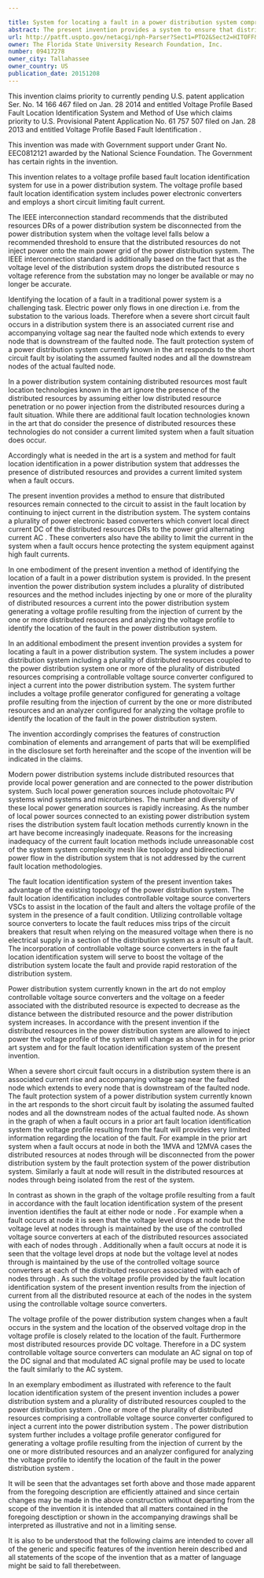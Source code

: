 ```yaml
---

title: System for locating a fault in a power distribution system comprising at least one solar panel distributed resource
abstract: The present invention provides a system to ensure that distributed resources of a power distribution system remain connected to the circuitry of the power distribution system when a fault occurs at a distributed resource node to assist in identifying the location of the fault by continuing to inject current from the distributed resources into the distribution system, wherein at least one of the distributed resources is a solar panel.
url: http://patft.uspto.gov/netacgi/nph-Parser?Sect1=PTO2&Sect2=HITOFF&p=1&u=%2Fnetahtml%2FPTO%2Fsearch-adv.htm&r=1&f=G&l=50&d=PALL&S1=09417278&OS=09417278&RS=09417278
owner: The Florida State University Research Foundation, Inc.
number: 09417278
owner_city: Tallahassee
owner_country: US
publication_date: 20151208
---
```

This invention claims priority to currently pending U.S. patent application Ser. No. 14 166 467 filed on Jan. 28 2014 and entitled Voltage Profile Based Fault Location Identification System and Method of Use which claims priority to U.S. Provisional Patent Application No. 61 757 507 filed on Jan. 28 2013 and entitled Voltage Profile Based Fault Identification .

This invention was made with Government support under Grant No. EEC0812121 awarded by the National Science Foundation. The Government has certain rights in the invention.

This invention relates to a voltage profile based fault location identification system for use in a power distribution system. The voltage profile based fault location identification system includes power electronic converters and employs a short circuit limiting fault current.

The IEEE interconnection standard recommends that the distributed resources DRs of a power distribution system be disconnected from the power distribution system when the voltage level falls below a recommended threshold to ensure that the distributed resources do not inject power onto the main power grid of the power distribution system. The IEEE interconnection standard is additionally based on the fact that as the voltage level of the distribution system drops the distributed resource s voltage reference from the substation may no longer be available or may no longer be accurate.

Identifying the location of a fault in a traditional power system is a challenging task. Electric power only flows in one direction i.e. from the substation to the various loads. Therefore when a severe short circuit fault occurs in a distribution system there is an associated current rise and accompanying voltage sag near the faulted node which extends to every node that is downstream of the faulted node. The fault protection system of a power distribution system currently known in the art responds to the short circuit fault by isolating the assumed faulted nodes and all the downstream nodes of the actual faulted node.

In a power distribution system containing distributed resources most fault location technologies known in the art ignore the presence of the distributed resources by assuming either low distributed resource penetration or no power injection from the distributed resources during a fault situation. While there are additional fault location technologies known in the art that do consider the presence of distributed resources these technologies do not consider a current limited system when a fault situation does occur.

Accordingly what is needed in the art is a system and method for fault location identification in a power distribution system that addresses the presence of distributed resources and provides a current limited system when a fault occurs.

The present invention provides a method to ensure that distributed resources remain connected to the circuit to assist in the fault location by continuing to inject current in the distribution system. The system contains a plurality of power electronic based converters which convert local direct current DC of the distributed resources DRs to the power grid alternating current AC . These converters also have the ability to limit the current in the system when a fault occurs hence protecting the system equipment against high fault currents.

In one embodiment of the present invention a method of identifying the location of a fault in a power distribution system is provided. In the present invention the power distribution system includes a plurality of distributed resources and the method includes injecting by one or more of the plurality of distributed resources a current into the power distribution system generating a voltage profile resulting from the injection of current by the one or more distributed resources and analyzing the voltage profile to identify the location of the fault in the power distribution system.

In an additional embodiment the present invention provides a system for locating a fault in a power distribution system. The system includes a power distribution system including a plurality of distributed resources coupled to the power distribution system one or more of the plurality of distributed resources comprising a controllable voltage source converter configured to inject a current into the power distribution system. The system further includes a voltage profile generator configured for generating a voltage profile resulting from the injection of current by the one or more distributed resources and an analyzer configured for analyzing the voltage profile to identify the location of the fault in the power distribution system.

The invention accordingly comprises the features of construction combination of elements and arrangement of parts that will be exemplified in the disclosure set forth hereinafter and the scope of the invention will be indicated in the claims.

Modern power distribution systems include distributed resources that provide local power generation and are connected to the power distribution system. Such local power generation sources include photovoltaic PV systems wind systems and microturbines. The number and diversity of these local power generation sources is rapidly increasing. As the number of local power sources connected to an existing power distribution system rises the distribution system fault location methods currently known in the art have become increasingly inadequate. Reasons for the increasing inadequacy of the current fault location methods include unreasonable cost of the system system complexity mesh like topology and bidirectional power flow in the distribution system that is not addressed by the current fault location methodologies.

The fault location identification system of the present invention takes advantage of the existing topology of the power distribution system. The fault location identification includes controllable voltage source converters VSCs to assist in the location of the fault and alters the voltage profile of the system in the presence of a fault condition. Utilizing controllable voltage source converters to locate the fault reduces miss trips of the circuit breakers that result when relying on the measured voltage when there is no electrical supply in a section of the distribution system as a result of a fault. The incorporation of controllable voltage source converters in the fault location identification system will serve to boost the voltage of the distribution system locate the fault and provide rapid restoration of the distribution system.

Power distribution system currently known in the art do not employ controllable voltage source converters and the voltage on a feeder associated with the distributed resource is expected to decrease as the distance between the distributed resource and the power distribution system increases. In accordance with the present invention if the distributed resources in the power distribution system are allowed to inject power the voltage profile of the system will change as shown in for the prior art system and for the fault location identification system of the present invention.

When a severe short circuit fault occurs in a distribution system there is an associated current rise and accompanying voltage sag near the faulted node which extends to every node that is downstream of the faulted node. The fault protection system of a power distribution system currently known in the art responds to the short circuit fault by isolating the assumed faulted nodes and all the downstream nodes of the actual faulted node. As shown in the graph of when a fault occurs in a prior art fault location identification system the voltage profile resulting from the fault will provides very limited information regarding the location of the fault. For example in the prior art system when a fault occurs at node in both the 1MVA and 12MVA cases the distributed resources at nodes through will be disconnected from the power distribution system by the fault protection system of the power distribution system. Similarly a fault at node will result in the distributed resources at nodes through being isolated from the rest of the system.

In contrast as shown in the graph of the voltage profile resulting from a fault in accordance with the fault location identification system of the present invention identifies the fault at either node or node . For example when a fault occurs at node it is seen that the voltage level drops at node but the voltage level at nodes through is maintained by the use of the controlled voltage source converters at each of the distributed resources associated with each of nodes through . Additionally when a fault occurs at node it is seen that the voltage level drops at node but the voltage level at nodes through is maintained by the use of the controlled voltage source converters at each of the distributed resources associated with each of nodes through . As such the voltage profile provided by the fault location identification system of the present invention results from the injection of current from all the distributed resource at each of the nodes in the system using the controllable voltage source converters.

The voltage profile of the power distribution system changes when a fault occurs in the system and the location of the observed voltage drop in the voltage profile is closely related to the location of the fault. Furthermore most distributed resources provide DC voltage. Therefore in a DC system controllable voltage source converters can modulate an AC signal on top of the DC signal and that modulated AC signal profile may be used to locate the fault similarly to the AC system.

In an exemplary embodiment as illustrated with reference to the fault location identification system of the present invention includes a power distribution system and a plurality of distributed resources coupled to the power distribution system . One or more of the plurality of distributed resources comprising a controllable voltage source converter configured to inject a current into the power distribution system . The power distribution system further includes a voltage profile generator configured for generating a voltage profile resulting from the injection of current by the one or more distributed resources and an analyzer configured for analyzing the voltage profile to identify the location of the fault in the power distribution system .

It will be seen that the advantages set forth above and those made apparent from the foregoing description are efficiently attained and since certain changes may be made in the above construction without departing from the scope of the invention it is intended that all matters contained in the foregoing desctiption or shown in the accompanying drawings shall be interpreted as illustrative and not in a limiting sense.

It is also to be understood that the following claims are intended to cover all of the generic and specific features of the invention herein described and all statements of the scope of the invention that as a matter of language might be said to fall therebetween.

